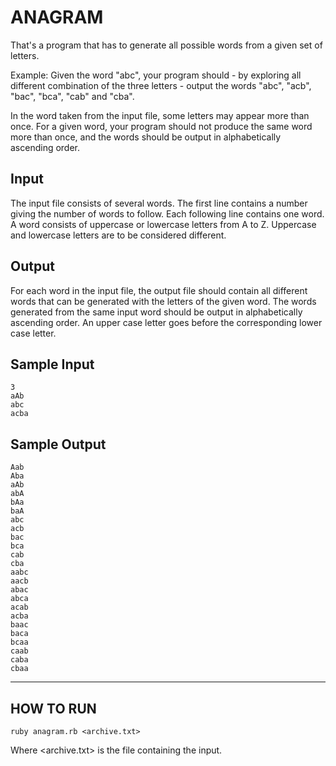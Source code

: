 # ANAGRAM

That's a program that has to generate all possible words from a given set of letters.

Example: Given the word "abc", your program should - by exploring all different combination of the three letters - output the words "abc", "acb", "bac", "bca", "cab" and "cba".

In the word taken from the input file, some letters may appear more than once. For a given word, your program should not produce the same word more than once, and the words should be output in alphabetically ascending order.

## Input

The input file consists of several words. The first line contains a number giving the number of words to follow. Each following line contains one word. A word consists of uppercase or lowercase letters from A to Z. Uppercase and lowercase letters are to be considered different.

## Output

For each word in the input file, the output file should contain all different words that can be generated with the letters of the given word. The words generated from the same input word should be output in alphabetically ascending order. An upper case letter goes before the corresponding lower case letter.

## Sample Input
    3
    aAb
    abc
    acba

## Sample Output
    Aab
    Aba
    aAb
    abA
    bAa
    baA
    abc
    acb
    bac
    bca
    cab
    cba
    aabc
    aacb
    abac
    abca
    acab
    acba
    baac
    baca
    bcaa
    caab
    caba
    cbaa
    
---
## HOW TO RUN

    ruby anagram.rb <archive.txt>
    
Where \<archive.txt\> is the file containing the input.